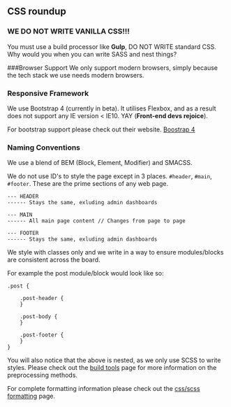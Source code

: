 ## CSS roundup

### WE DO NOT WRITE VANILLA CSS!!!
You must use a build processor like **Gulp**, DO NOT WRITE standard CSS. Why would you when you can write SASS and nest things?

###Browser Support
We only support modern browsers, simply because the tech stack we use needs modern browsers.

### Responsive Framework

We use Bootstrap 4 (currently in beta). It utilises Flexbox, and as a result does not support any IE version < IE10. YAY (**Front-end devs rejoice**).

For bootstrap support please check out their website. [Boostrap 4](http://getbootstrap.com/)

### Naming Conventions
We use a blend of BEM (Block, Element, Modifier) and SMACSS. 

We do not use ID's to style the page except in 3 places. ``#header``, ``#main``, ``#footer``. These are the prime sections of any web page.

````
--- HEADER
------ Stays the same, exluding admin dashboards

--- MAIN
------ All main page content // Changes from page to page

--- FOOTER
------ Stays the same, exluding admin dashboards
````

We style with classes only and we write in a way to ensure modules/blocks are consistent across the board.

For example the post module/block would look like so:

````
.post {

    .post-header {
    }
    
    .post-body {
    }
    
    .post-footer {
    }
}
````

You will also notice that the above is nested, as we only use SCSS to write styles. Please check out the [build tools](general/build-tools.md) page for more information on the preprocessing methods.

For complete formatting information please check out the [css/scss formatting]() page.